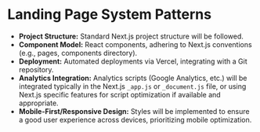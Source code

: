 # Landing Page System Patterns
 
- **Project Structure:** Standard Next.js project structure will be followed.
- **Component Model:** React components, adhering to Next.js conventions (e.g., pages, components directory).
- **Deployment:** Automated deployments via Vercel, integrating with a Git repository.
- **Analytics Integration:** Analytics scripts (Google Analytics, etc.) will be integrated typically in the Next.js `_app.js` or `_document.js` file, or using Next.js specific features for script optimization if available and appropriate.
- **Mobile-First/Responsive Design:** Styles will be implemented to ensure a good user experience across devices, prioritizing mobile optimization. 